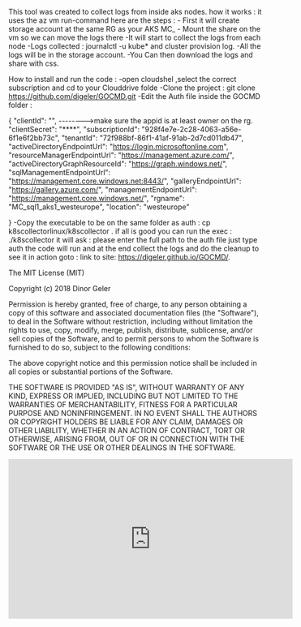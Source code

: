   This tool was created to collect logs from inside aks nodes.  how it works :  it uses the az vm run-command  here are the steps :  - First it will create storage account at the same RG as your AKS MC_  - Mount the share on the vm so we can move the logs there  -It will start to collect the logs from each node   -Logs collected : journalctl -u kube* and cluster provision log.  -All the logs will be in the storage account.  -You Can then download the logs and share with css.

How to install and run the code : -open cloudshel ,select the correct subscription and cd to your Clouddrive folde -Clone the project : git clone https://github.com/digeler/GOCMD.git -Edit the Auth file inside the GOCMD folder :

{  "clientId": "", -------->make sure the appid is at least owner on the rg.  "clientSecret": "****",  "subscriptionId": "928f4e7e-2c28-4063-a56e-6f1e6f2bb73c",  "tenantId": "72f988bf-86f1-41af-91ab-2d7cd011db47",  "activeDirectoryEndpointUrl": "https://login.microsoftonline.com",  "resourceManagerEndpointUrl": "https://management.azure.com/",  "activeDirectoryGraphResourceId": "https://graph.windows.net/",  "sqlManagementEndpointUrl": "https://management.core.windows.net:8443/",  "galleryEndpointUrl": "https://gallery.azure.com/",  "managementEndpointUrl": "https://management.core.windows.net/",  "rgname": "MC_sql1_aks1_westeurope",  "location": "westeurope"

 }    -Copy the executable to be on the same folder as auth : cp k8scollectorlinux/k8scollector .  if all is good you can run the exec :  ./k8scollector  it will ask :  please enter the full path to the auth file  just type auth  the code will run and at the end collect the logs and do the cleanup      to see it in action goto :    link to site: https://digeler.github.io/GOCMD/.    

The MIT License (MIT)

Copyright (c) 2018 Dinor Geler 

Permission is hereby granted, free of charge, to any person obtaining a copy of this software and associated documentation files (the "Software"), to deal in the Software without restriction, including without limitation the rights to use, copy, modify, merge, publish, distribute, sublicense, and/or sell copies of the Software, and to permit persons to whom the Software is furnished to do so, subject to the following conditions:

The above copyright notice and this permission notice shall be included in all copies or substantial portions of the Software.

THE SOFTWARE IS PROVIDED "AS IS", WITHOUT WARRANTY OF ANY KIND, EXPRESS OR IMPLIED, INCLUDING BUT NOT LIMITED TO THE WARRANTIES OF MERCHANTABILITY, FITNESS FOR A PARTICULAR PURPOSE AND NONINFRINGEMENT. IN NO EVENT SHALL THE AUTHORS OR COPYRIGHT HOLDERS BE LIABLE FOR ANY CLAIM, DAMAGES OR OTHER LIABILITY, WHETHER IN AN ACTION OF CONTRACT, TORT OR OTHERWISE, ARISING FROM, OUT OF OR IN CONNECTION WITH THE SOFTWARE OR THE USE OR OTHER DEALINGS IN THE SOFTWARE.  


<iframe width="560" height="315" src="https://www.youtube.com/embed/IAbXuSNHrAU" frameborder="0" allow="autoplay; encrypted-media" allowfullscreen></iframe>


